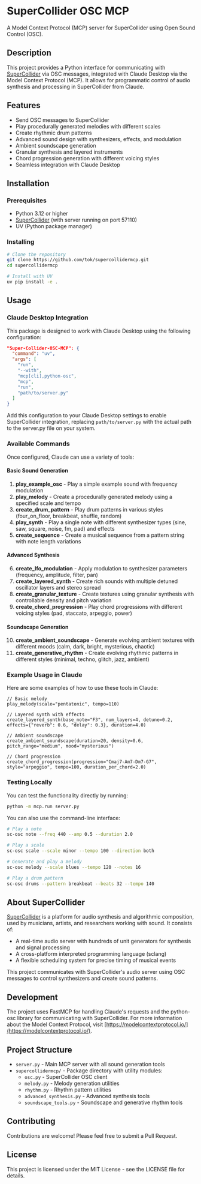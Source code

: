 # SuperCollider OSC MCP

A Model Context Protocol (MCP) server for SuperCollider using Open Sound Control (OSC).

## Description

This project provides a Python interface for communicating with [SuperCollider](https://supercollider.github.io/) via OSC messages, integrated with Claude Desktop via the Model Context Protocol (MCP). It allows for programmatic control of audio synthesis and processing in SuperCollider from Claude.

## Features

- Send OSC messages to SuperCollider
- Play procedurally generated melodies with different scales
- Create rhythmic drum patterns
- Advanced sound design with synthesizers, effects, and modulation
- Ambient soundscape generation
- Granular synthesis and layered instruments
- Chord progression generation with different voicing styles
- Seamless integration with Claude Desktop

## Installation

### Prerequisites

- Python 3.12 or higher
- [SuperCollider](https://supercollider.github.io/) (with server running on port 57110)
- UV (Python package manager)

### Installing

```bash
# Clone the repository
git clone https://github.com/tok/supercollidermcp.git
cd supercollidermcp

# Install with UV
uv pip install -e .
```

## Usage

### Claude Desktop Integration

This package is designed to work with Claude Desktop using the following configuration:

```json
"Super-Collider-OSC-MCP": {
  "command": "uv",
  "args": [
    "run",
    "--with",
    "mcp[cli],python-osc",
    "mcp",
    "run",
    "path/to/server.py"
  ]
}
```

Add this configuration to your Claude Desktop settings to enable SuperCollider integration, replacing `path/to/server.py` with the actual path to the server.py file on your system.

### Available Commands

Once configured, Claude can use a variety of tools:

#### Basic Sound Generation
1. **play_example_osc** - Play a simple example sound with frequency modulation
2. **play_melody** - Create a procedurally generated melody using a specified scale and tempo
3. **create_drum_pattern** - Play drum patterns in various styles (four_on_floor, breakbeat, shuffle, random)
4. **play_synth** - Play a single note with different synthesizer types (sine, saw, square, noise, fm, pad) and effects
5. **create_sequence** - Create a musical sequence from a pattern string with note length variations

#### Advanced Synthesis
6. **create_lfo_modulation** - Apply modulation to synthesizer parameters (frequency, amplitude, filter, pan)
7. **create_layered_synth** - Create rich sounds with multiple detuned oscillator layers and stereo spread
8. **create_granular_texture** - Create textures using granular synthesis with controllable density and pitch variation
9. **create_chord_progression** - Play chord progressions with different voicing styles (pad, staccato, arpeggio, power)

#### Soundscape Generation
10. **create_ambient_soundscape** - Generate evolving ambient textures with different moods (calm, dark, bright, mysterious, chaotic)
11. **create_generative_rhythm** - Create evolving rhythmic patterns in different styles (minimal, techno, glitch, jazz, ambient)

### Example Usage in Claude

Here are some examples of how to use these tools in Claude:

```
// Basic melody
play_melody(scale="pentatonic", tempo=110)

// Layered synth with effects
create_layered_synth(base_note="F3", num_layers=4, detune=0.2, effects={"reverb": 0.6, "delay": 0.3}, duration=4.0)

// Ambient soundscape
create_ambient_soundscape(duration=20, density=0.6, pitch_range="medium", mood="mysterious")

// Chord progression
create_chord_progression(progression="Cmaj7-Am7-Dm7-G7", style="arpeggio", tempo=100, duration_per_chord=2.0)
```

### Testing Locally

You can test the functionality directly by running:

```bash
python -m mcp.run server.py
```

You can also use the command-line interface:

```bash
# Play a note
sc-osc note --freq 440 --amp 0.5 --duration 2.0

# Play a scale
sc-osc scale --scale minor --tempo 100 --direction both

# Generate and play a melody
sc-osc melody --scale blues --tempo 120 --notes 16

# Play a drum pattern
sc-osc drums --pattern breakbeat --beats 32 --tempo 140
```

## About SuperCollider

[SuperCollider](https://supercollider.github.io/) is a platform for audio synthesis and algorithmic composition, used by musicians, artists, and researchers working with sound. It consists of:

- A real-time audio server with hundreds of unit generators for synthesis and signal processing
- A cross-platform interpreted programming language (sclang)
- A flexible scheduling system for precise timing of musical events

This project communicates with SuperCollider's audio server using OSC messages to control synthesizers and create sound patterns.

## Development

The project uses FastMCP for handling Claude's requests and the python-osc library for communicating with SuperCollider. For more information about the Model Context Protocol, visit [https://modelcontextprotocol.io/](https://modelcontextprotocol.io/).

## Project Structure

- `server.py` - Main MCP server with all sound generation tools
- `supercollidermcp/` - Package directory with utility modules:
  - `osc.py` - SuperCollider OSC client
  - `melody.py` - Melody generation utilities
  - `rhythm.py` - Rhythm pattern utilities
  - `advanced_synthesis.py` - Advanced synthesis tools
  - `soundscape_tools.py` - Soundscape and generative rhythm tools

## Contributing

Contributions are welcome! Please feel free to submit a Pull Request.

## License

This project is licensed under the MIT License - see the LICENSE file for details.

